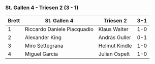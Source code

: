 ### St. Gallen 4 - Triesen 2 (3 - 1)

| Brett | St. Gallen 4                | Triesen 2     | 3-1 |
|-------|-----------------------------|---------------|-----|
| 1     | Riccardo Daniele Piacquadio | Klaus Walter  | 1-0 |
| 2     | Alexander King              | Andràs Guller | 0-1 |
| 3     | Miro Settegrana             | Helmut Kindle | 1-0 |
| 4     | Miguel Garcia               | Julian Ospelt | 1-0 |
